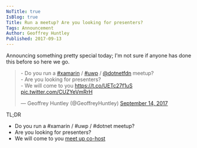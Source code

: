 ```yaml
---
NoTitle: true
IsBlog: true
Title: Run a meetup? Are you looking for presenters?
Tags: Announcement
Author: Geoffrey Huntley
Published: 2017-09-13
---
```


Announcing something pretty special today; I'm not sure if anyone has done this before so here we go.



<blockquote class="twitter-tweet" data-lang="en"><p lang="en" dir="ltr">- Do you run a <a href="https://twitter.com/hashtag/xamarin?src=hash">#xamarin</a> / <a href="https://twitter.com/hashtag/uwp?src=hash">#uwp</a> / <a href="https://twitter.com/dotnetfdn">@dotnetfdn</a> meetup?<br>- Are you looking for presenters? <br>- We will come to you <a href="https://t.co/UETc27f1uS">https://t.co/UETc27f1uS</a> <a href="https://t.co/CUZYeVmRrH">pic.twitter.com/CUZYeVmRrH</a></p>&mdash; Geoffrey Huntley (@GeoffreyHuntley) <a href="https://twitter.com/GeoffreyHuntley/status/908225826277097472">September 14, 2017</a></blockquote>
<script async src="//platform.twitter.com/widgets.js" charset="utf-8"></script>

TL;DR

- Do you run a #xamarin / #uwp / #dotnet meetup?
- Are you looking for presenters? 
- We will come to you [meet up co-host](./meetup/co-host/) 



